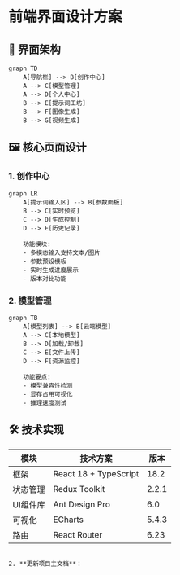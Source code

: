 # 前端界面设计方案

## 🎨 界面架构
```mermaid
graph TD
    A[导航栏] --> B[创作中心]
    A --> C[模型管理]
    A --> D[个人中心]
    B --> E[提示词工坊]
    B --> F[图像生成]
    B --> G[视频生成]
```

## 🖼️ 核心页面设计

### 1. 创作中心
```mermaid
graph LR
    A[提示词输入区] --> B[参数面板]
    B --> C[实时预览]
    C --> D[生成控制]
    D --> E[历史记录]
    
    功能模块:
    - 多模态输入支持文本/图片
    - 参数预设模板
    - 实时生成进度展示
    - 版本对比功能
```

### 2. 模型管理
```mermaid
graph TB
    A[模型列表] --> B[云端模型]
    A --> C[本地模型]
    B --> D[加载/卸载]
    C --> E[文件上传]
    D --> F[资源监控]
    
    功能要点:
    - 模型兼容性检测
    - 显存占用可视化
    - 推理速度测试
```

## 🛠️ 技术实现
| 模块         | 技术方案               | 版本   |
|--------------|-----------------------|-------|
| 框架         | React 18 + TypeScript | 18.2  |
| 状态管理     | Redux Toolkit         | 2.2.1 |
| UI组件库     | Ant Design Pro        | 6.0   |
| 可视化       | ECharts               | 5.4.3 |
| 路由         | React Router          | 6.23  |
```

2. **更新项目主文档**：